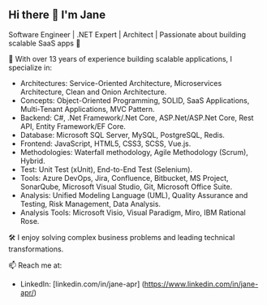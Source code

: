## Hi there 👋 I'm Jane

Software Engineer | .NET Expert | Architect | Passionate about building scalable SaaS apps 🚀

💼 With over 13 years of experience building scalable applications, I specialize in:
- Architectures: Service-Oriented Architecture, Microservices Architecture, Clean and Onion Architecture.
-	Concepts: Object-Oriented Programming, SOLID, SaaS Applications, Multi-Tenant Applications, MVC Pattern.
- Backend: C#, .Net Framework/.Net Core, ASP.Net/ASP.Net Core, Rest API, Entity Framework/EF Core.
- Database: Microsoft SQL Server, MySQL, PostgreSQL, Redis.
- Frontend: JavaScript, HTML5, CSS3, SCSS, Vue.js.
- Methodologies: Waterfall methodology, Agile Methodology (Scrum), Hybrid.
-	Test: Unit Test (xUnit), End-to-End Test (Selenium).
- Tools: Azure DevOps, Jira, Confluence, Bitbucket, MS Project, SonarQube, Microsoft Visual Studio, Git, Microsoft Office Suite.
- Analysis: Unified Modeling Language (UML), Quality Assurance and Testing, Risk Management, Data Analysis.
- Analysis Tools: Microsoft Visio, Visual Paradigm, Miro, IBM Rational Rose.


🛠️ I enjoy solving complex business problems and leading technical transformations. 

📫 Reach me at:
- LinkedIn: [linkedin.com/in/jane-apr] (https://www.linkedin.com/in/jane-apr/)
